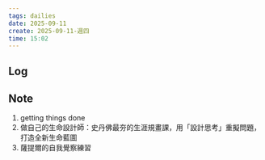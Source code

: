 ```yaml
---
tags: dailies  
date: 2025-09-11
create: 2025-09-11-週四
time: 15:02
---
```

## Log


## Note

1. getting things done
2. 做自己的生命設計師：史丹佛最夯的生涯規畫課，用「設計思考」重擬問題，打造全新生命藍圖
3. 薩提爾的自我覺察練習
